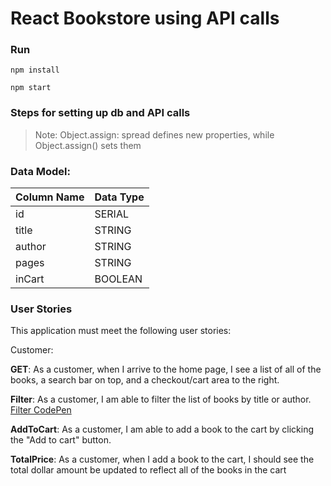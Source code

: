 # React Bookstore using API calls

### Run
`npm install`

`npm start`

### Steps for setting up db and API calls
> Note: Object.assign: spread defines new properties, while Object.assign() sets them


### Data Model:

  |Column Name| Data Type|
  |-----------|----------|
  |id	        |SERIAL    |
  |title	    |   STRING |
  | author	  |STRING    |
  |pages	    |  STRING  |
  | inCart    |	BOOLEAN  |
 

 ### User Stories
 This application must meet the following user stories:

Customer:

 __GET__:
 As a customer, when I arrive to the home page, I see a list of all of the books, a search bar on top, and a checkout/cart area to the right.

 __Filter__: As a customer, I am able to filter the list of books by title or author.
 [Filter CodePen](https://codepen.io/mtclmn/pen/QyPVJp)

 __AddToCart__: As a customer, I am able to add a book to the cart by clicking the "Add to cart" button.

 __TotalPrice__: As a customer, when I add a book to the cart, I should see the total dollar amount be updated to reflect all of the books in the cart
